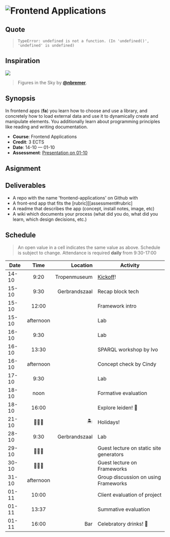 # ![Frontend Applications][banner]

## Quote

> ```text
> TypeError: undefined is not a function. (In 'undefined()', 'undefined' is undefined)
> ```

## Inspiration

[![][inspiration-cover]][inspiration-link]

> Figures in the Sky by [**@nbremer**][inspiration-author].

## Synopsis

In frontend apps (**fa**) you learn how to choose and use a library, and concretely how
to load external data and use it to dynamically create and manipulate elements.  You additionally learn about
programming principles like reading and writing documentation.

*   **Course**: Frontend Applications
*   **Credit**: 3 ECTS
*   **Date**: 14-10 — 01-10
*   **Assessment**: [Presentation on 01-10][assessment]

## Asignment


## Deliverables
- A repo with the name 'frontend-applications' on Github with
- A front-end app that fits the [rubric][[assessment#rubric]
- A readme that describes the app (concept, install notes, image, etc)
- A wiki which documents your process (what did you do, what did you learn, which design decisions, etc.)

## Schedule
> An open value in a cell indicates the same value as above.
> Schedule is subject to change.
Attendance is required **daily** from 9:30-17:00

| Date   |    Time   |      Location | Activity                                |
|--------|:---------:|--------------:|-----------------------------------------|
| 14-10  |    9:20   |  Tropenmuseum | [Kickoff](kickoff-slides)!                                |
| 15-10  |    9:30   | Gerbrandszaal | Recap block tech                        |
| 15-10  |   12:00   |               | Framework intro                         |
| 15-10  | afternoon |               | Lab                                     |
| 16-10  |    9:30   |               | Lab                                     |
| 16-10  |    13:30   |               | SPARQL workshop by Ivo                  |
| 16-10  | afternoon |               | Concept check by Cindy                  |
| 17-10  | 9:30      |               | Lab                                     |
| 18-10  | noon      |               | Formative evaluation                    |
| 18-10  | 16:00     |               | Explore leiden! 🍻                       |
| 21-10  | 🤷🏼‍♂️       | 🏝             | Holidays!                               |
| 28-10  | 9:30      | Gerbrandszaal | Lab                                     |
| 29-10  | 🤷🏼‍♂️       |               | Guest lecture on static site generators |
| 30-10  | 🤷🏼‍♂️       |               | Guest lecture on Frameworks             |
| 31-10  | afternoon |               | Group discussion on using Frameworks    |
| 01-11  | 10:00     |               | Client evaluation of project            |
| 01-11  | 13:37     |               | Summative evaluation                    |
| 01-11  | 16:00     | Bar           | Celebratory drinks! 👏                   |

[banner]: https://cdn.jsdelivr.net/gh/cmda-tt/logo@6b810afa/banner-frontend-applications.svg

[inspiration-cover]: ../images/figures-in-the-sky.jpg

[inspiration-link]: http://www.datasketch.es/may/code/nadieh/

[inspiration-author]: https://github.com/nbremer

[assessment]: ./assessment.md

[kickoff-slides]: https://docs.google.com/presentation/d/1E_O4o8KoSwAIvWOoB03j4EiTGlZ61myGEVJB7Y_5x6c